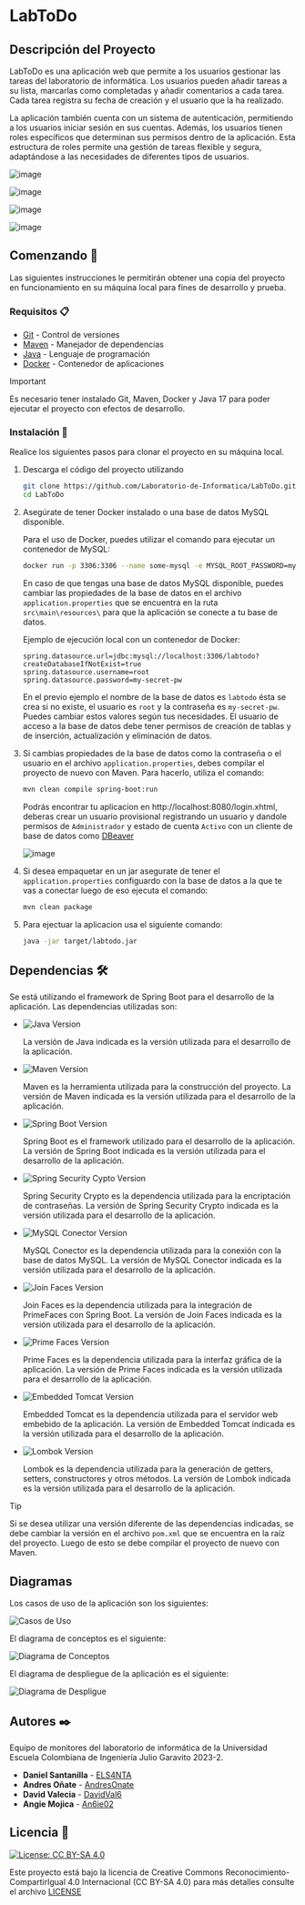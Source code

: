 # LabToDo

## Descripción del Proyecto

LabToDo es una aplicación web que permite a los usuarios gestionar las tareas del laboratorio de informática. Los usuarios pueden añadir tareas a su lista, marcarlas como completadas y añadir comentarios a cada tarea. Cada tarea registra su fecha de creación y el usuario que la ha realizado.

La aplicación también cuenta con un sistema de autenticación, permitiendo a los usuarios iniciar sesión en sus cuentas. Además, los usuarios tienen roles específicos que determinan sus permisos dentro de la aplicación. Esta estructura de roles permite una gestión de tareas flexible y segura, adaptándose a las necesidades de diferentes tipos de usuarios.

![image](https://github.com/Laboratorio-de-Informatica/LabToDo/assets/99996670/bac9a28d-cda7-49d7-b54f-89041af449ca)

![image](https://github.com/Laboratorio-de-Informatica/LabToDo/assets/99996670/074833ee-da91-438f-a4e1-cdc6a1c636a7)

![image](https://github.com/Laboratorio-de-Informatica/LabToDo/assets/99996670/5ea7ee3c-45c9-4ce3-a53c-0db596720474)

![image](https://github.com/Laboratorio-de-Informatica/LabToDo/assets/99996670/4be2f839-8533-4761-a1f4-c8705143bfb0)


## Comenzando 🚀

Las siguientes instrucciones le permitirán obtener una copia del proyecto en funcionamiento en su máquina local para fines de desarrollo y prueba.

### Requisitos 📋

- [Git](https://git-scm.com/) - Control de versiones
- [Maven](https://maven.apache.org/) - Manejador de dependencias
- [Java](https://www.oracle.com/java/technologies/downloads/#java17) - Lenguaje de programación
- [Docker](https://www.docker.com/) - Contenedor de aplicaciones

> [!IMPORTANT]
> Es necesario tener instalado Git, Maven, Docker y Java 17 para poder ejecutar el proyecto con efectos de desarrollo.

### Instalación 🔧

Realice los siguientes pasos para clonar el proyecto en su máquina local.

1. Descarga el código del proyecto utilizando

    ```bash
    git clone https://github.com/Laboratorio-de-Informatica/LabToDo.git
    cd LabToDo
    ```

2. Asegúrate de tener Docker instalado o una base de datos MySQL disponible.

    Para el uso de Docker, puedes utilizar el comando para ejecutar un contenedor de MySQL:

    ```bash
    docker run -p 3306:3306 --name some-mysql -e MYSQL_ROOT_PASSWORD=my-secret-pw -d mysql:latest
    ```

    En caso de que tengas una base de datos MySQL disponible, puedes cambiar las propiedades de la base de datos en el archivo `application.properties` que se encuentra en la ruta `src\main\resources\` para que la aplicación se conecte a tu base de datos.

    Ejemplo de ejecución local con un contenedor de Docker:

    ```properties
    spring.datasource.url=jdbc:mysql://localhost:3306/labtodo?createDatabaseIfNotExist=true
    spring.datasource.username=root
    spring.datasource.password=my-secret-pw
    ```

    En el previo ejemplo el nombre de la base de datos es `labtodo` ésta se crea si no existe, el usuario es `root` y la contraseña es `my-secret-pw`. Puedes cambiar estos valores según tus necesidades. El usuario de acceso a la base de datos debe tener permisos de creación de tablas y de inserción, actualización y eliminación de datos.

3. Si cambias propiedades de la base de datos como la contraseña o el usuario en el archivo `application.properties`, debes compilar el proyecto de nuevo con Maven. Para hacerlo, utiliza el comando:

    ```bash
    mvn clean compile spring-boot:run
    ```

    Podrás encontrar tu aplicacion en http://localhost:8080/login.xhtml, deberas crear un usuario provisional registrando un usuario y dandole permisos de `Administrador` y estado de cuenta `Activo` con un    cliente de base de datos como [DBeaver](https://dbeaver.io/)

   ![image](https://github.com/Laboratorio-de-Informatica/LabToDo/assets/99996670/f9a0a379-b090-4e1b-beb0-f5e89e3e5039)

5. Si desea empaquetar en un jar asegurate de tener el `application.properties` configuardo con la base de datos a la que te vas a conectar luego de eso ejecuta el comando:

    ```bash
    mvn clean package
    ```

6. Para ejectuar la aplicacion usa el siguiente comando:

    ```bash
    java -jar target/labtodo.jar
    ```

## Dependencias 🛠️

Se está utilizando el framework de Spring Boot para el desarrollo de la aplicación. Las dependencias utilizadas son:

- ![Java Version](https://img.shields.io/badge/Java-v17.0.9-orange)

    La versión de Java indicada es la versión utilizada para el desarrollo de la aplicación.

- ![Maven Version](https://img.shields.io/badge/Maven-v3.9.5-lightgrey)

    Maven es la herramienta utilizada para la construcción del proyecto. La versión de Maven indicada es la versión utilizada para el desarrollo de la aplicación.

- ![Spring Boot Version](https://img.shields.io/badge/SpringBoot-v3.2.0-green)

    Spring Boot es el framework utilizado para el desarrollo de la aplicación. La versión de Spring Boot indicada es la versión utilizada para el desarrollo de la aplicación.

- ![Spring Security Cypto Version](https://img.shields.io/badge/SpringBootSecurity-v6.2.0-blue)

    Spring Security Crypto es la dependencia utilizada para la encriptación de contraseñas. La versión de Spring Security Crypto indicada es la versión utilizada para el desarrollo de la aplicación.

- ![MySQL Conector Version](https://img.shields.io/badge/MySQL-v8.2.0-purple)

    MySQL Conector es la dependencia utilizada para la conexión con la base de datos MySQL. La versión de MySQL Conector indicada es la versión utilizada para el desarrollo de la aplicación.

- ![Join Faces Version](https://img.shields.io/badge/JoinFaces-v5.2.0-red)

    Join Faces es la dependencia utilizada para la integración de PrimeFaces con Spring Boot. La versión de Join Faces indicada es la versión utilizada para el desarrollo de la aplicación.

- ![Prime Faces Version](https://img.shields.io/badge/PrimeFaces-v13.0.3-yellow)

    Prime Faces es la dependencia utilizada para la interfaz gráfica de la aplicación. La versión de Prime Faces indicada es la versión utilizada para el desarrollo de la aplicación.

- ![Embedded Tomcat Version](https://img.shields.io/badge/EmbeddedTomcat-v10.1.16-brown)

    Embedded Tomcat es la dependencia utilizada para el servidor web embebido de la aplicación. La versión de Embedded Tomcat indicada es la versión utilizada para el desarrollo de la aplicación.

- ![Lombok Version](https://img.shields.io/badge/Lombok-v1.18.30-lightblue)

    Lombok es la dependencia utilizada para la generación de getters, setters, constructores y otros métodos. La versión de Lombok indicada es la versión utilizada para el desarrollo de la aplicación.

> [!TIP]
> Si se desea utilizar una versión diferente de las dependencias indicadas, se debe cambiar la versión en el archivo `pom.xml` que se encuentra en la raíz del proyecto. Luego de esto se debe compilar el proyecto de nuevo con Maven.

## Diagramas

Los casos de uso de la aplicación son los siguientes:

![Casos de Uso](diagrams/CasosdeUso.png)

El diagrama de conceptos es el siguiente:

![Diagrama de Conceptos](diagrams/Conceptos.png)

El diagrama de despliegue de la aplicación es el siguiente:

![Diagrama de Despligue](diagrams/Despliegue.png)

## Autores ✒️

Equipo de monitores del laboratorio de informática de la Universidad Escuela Colombiana de Ingeniería Julio Garavito 2023-2.

- **Daniel Santanilla** - [ELS4NTA](https://github.com/ELS4NTA)
- **Andres Oñate** - [AndresOnate](https://github.com/AndresOnate)
- **David Valecia** - [DavidVal6](https://github.com/DavidVal6)
- **Angie Mojica** - [An6ie02](https://github.com/An6ie02)

## Licencia 📄

[![License: CC BY-SA 4.0](https://licensebuttons.net/l/by-sa/4.0/88x31.png)](https://creativecommons.org/licenses/by-sa/4.0/)

Este proyecto está bajo la licencia de Creative Commons Reconocimiento-CompartirIgual 4.0 Internacional (CC BY-SA 4.0) para más detalles consulte el archivo [LICENSE](LICENSE)
